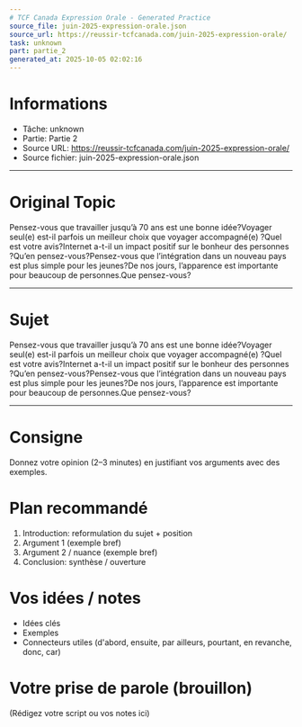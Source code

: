 ```yaml
---
# TCF Canada Expression Orale - Generated Practice
source_file: juin-2025-expression-orale.json
source_url: https://reussir-tcfcanada.com/juin-2025-expression-orale/
task: unknown
part: partie_2
generated_at: 2025-10-05 02:02:16
---
```


# Informations
- Tâche: unknown
- Partie: Partie 2
- Source URL: https://reussir-tcfcanada.com/juin-2025-expression-orale/
- Source fichier: juin-2025-expression-orale.json

---

# Original Topic
Pensez-vous que travailler jusqu’à 70 ans est une bonne idée?Voyager seul(e) est-il parfois un meilleur choix que voyager accompagné(e) ?Quel est votre avis?Internet a-t-il un impact positif sur le bonheur des personnes ?Qu’en pensez-vous?Pensez-vous que l’intégration dans un nouveau pays est plus simple pour les jeunes?De nos jours, l’apparence est importante pour beaucoup de personnes.Que pensez-vous?

---

# Sujet
Pensez-vous que travailler jusqu’à 70 ans est une bonne idée?Voyager seul(e) est-il parfois un meilleur choix que voyager accompagné(e) ?Quel est votre avis?Internet a-t-il un impact positif sur le bonheur des personnes ?Qu’en pensez-vous?Pensez-vous que l’intégration dans un nouveau pays est plus simple pour les jeunes?De nos jours, l’apparence est importante pour beaucoup de personnes.Que pensez-vous?

---
# Consigne
Donnez votre opinion (2–3 minutes) en justifiant vos arguments avec des exemples.

# Plan recommandé
1. Introduction: reformulation du sujet + position
2. Argument 1 (exemple bref)
3. Argument 2 / nuance (exemple bref)
4. Conclusion: synthèse / ouverture

# Vos idées / notes
- Idées clés
- Exemples
- Connecteurs utiles (d'abord, ensuite, par ailleurs, pourtant, en revanche, donc, car)

# Votre prise de parole (brouillon)
(Rédigez votre script ou vos notes ici)
